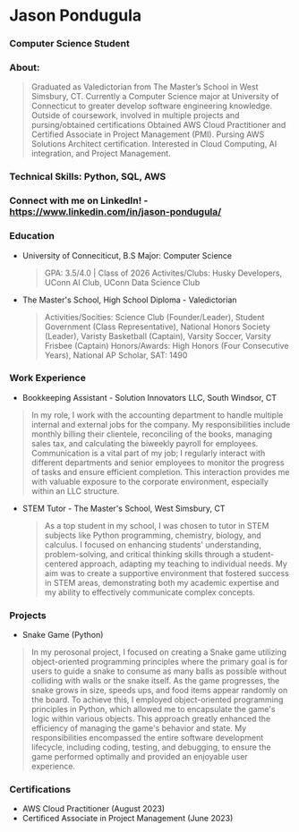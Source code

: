 # Jason Pondugula 
### Computer Science Student
### About: 
> Graduated as Valedictorian from The Master’s School in West Simsbury, CT. Currently a Computer Science major at University of Connecticut to greater develop software engineering knowledge. Outside of coursework, involved in multiple projects and pursing/obtained certifications Obtained AWS Cloud Practitioner and Certified Associate in Project Management (PMI). Pursing AWS Solutions Architect certification. Interested in Cloud Computing, AI integration, and Project Management. 

### Technical Skills: Python, SQL, AWS
### Connect with me on LinkedIn! - https://www.linkedin.com/in/jason-pondugula/

### Education 
- University of Conneciticut, B.S Major: Computer Science 
  > GPA: 3.5/4.0 | Class of 2026 
  > Activites/Clubs: Husky Developers, UConn AI Club, UConn Data Science Club
- The Master's School, High School Diploma - Valedictorian
  > Activities/Socities: Science Club (Founder/Leader), Student Government (Class Representative), National Honors Society (Leader), Varisty Basketball (Captain), Varsity Soccer, Varsity Frisbee (Captain)
  > Honors/Awards: High Honors (Four Consecutive Years), National AP Scholar, SAT: 1490

### Work Experience 
- Bookkeeping Assistant - Solution Innovators LLC, South Windsor, CT 
> In my role, I work with the accounting department to handle multiple internal and external jobs for the company. My responsibilities include monthly billing their clientele, reconciling of the books, managing sales tax, and calculating the biweekly payroll for employees. Communication is a vital part of my job; I regularly interact with different departments and senior employees to monitor the progress of tasks and ensure efficient completion. This interaction provides me with valuable exposure to the corporate environment, especially within an LLC structure.
- STEM Tutor - The Master's School, West Simsbury, CT
  >As a top student in my school, I was chosen to tutor in STEM subjects like Python programming, chemistry, biology, and calculus. I focused on enhancing students' understanding, problem-solving, and critical thinking skills through a student-centered approach, adapting my teaching to individual needs. My aim was to create a supportive environment that fostered success in STEM areas, demonstrating both my academic expertise and my ability to effectively communicate complex concepts. 


### Projects 
- Snake Game (Python)
> In my perosonal project, I focused on creating a Snake game utilizing object-oriented programming principles where the primary goal is for users to guide a snake to consume as many balls as possible without colliding with walls or the snake itself. As the game progresses, the snake grows in size, speeds ups, and food items appear randomly on the board. To achieve this, I employed object-oriented programming principles in Python, which allowed me to encapsulate the game's logic within various objects. This approach greatly enhanced the efficiency of managing the game's behavior and state. My responsibilities encompassed the entire software development lifecycle, including coding, testing, and debugging, to ensure the game performed optimally and provided an enjoyable user experience.

### Certifications 

- AWS Cloud Practitioner (August 2023)
- Certificed Associate in Project Management (June 2023) 
